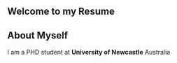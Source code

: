## Welcome to my Resume

## About Myself

I am a PHD student at **University of Newcastle** Australia
